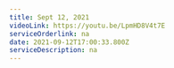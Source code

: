 ```yaml
---
title: Sept 12, 2021
videoLink: https://youtu.be/LpmHD8V4t7E
serviceOrderlink: na
date: 2021-09-12T17:00:33.800Z
serviceDescription: na
---
```

